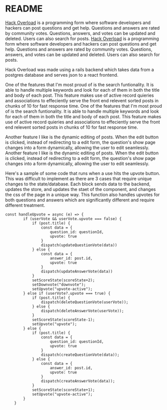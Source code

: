 # README

[Hack Overload](https://stackoverflowclone-pk3b.onrender.com/) is a programming form where software developers and hackers can post questions and get help. Questions and answers are rated by community votes. Questions, answers, and votes can be updated and deleted. Users can also search for posts.
[Hack Overload](https://stackoverflowclone-pk3b.onrender.com/) is a programming form where software developers and hackers can post questions and get help. Questions and answers are rated by community votes. Questions, answers, and votes can be updated and deleted. Users can also search for posts.

Hack Overload was made using a rails backend which takes data from a postgres database and serves json to a react frontend.

One of the features that I'm most proud of is the search funtionality. It is able to handle multiple keywords and look for each of them in both the title and body of each post. This feature makes use of active record quieries and associations to effeciently serve the front end relevent sorted posts in chunks of 10 for fast response time.
One of the features that I'm most proud of is the search funtionality. It is able to handle multiple keywords and look for each of them in both the title and body of each post. This feature makes use of active record quieries and associations to effeciently serve the front end relevent sorted posts in chunks of 10 for fast response time.

Another feature I like is the dynamic editing of posts. When the edit button is clicked, instead of redirecting to a edit form, the question's show page changes into a form dynamically, allowing the user to edit seamlessly.
Another feature I like is the dynamic editing of posts. When the edit button is clicked, instead of redirecting to a edit form, the question's show page changes into a form dynamically, allowing the user to edit seamlessly.

Here's a sample of some code that runs when a use hits the upvote button. This was difficult to implement as there are 3 cases that require unique changes to the state/database. Each block sends data to the backend, updates the store, and updates the staet of the component, and changes the css of the page in a unique way. This function also handles upvotes for both questions and answers which are significantly different and require different treatment.
```
const handleUpvote = async (e) => {
        if (userVote && userVote.upvote === false) {
            if (post.title) {
                const data = {
                    question_id: questionId,
                    upvote: true
                }
                dispatch(updateQuestionVote(data))
            } else {
                const data = {
                    answer_id: post.id,
                    upvote: true
                }
                dispatch(updateAnswerVote(data))
            }
            setScoreState(scoreState+2);
            setDownvote("downvote");
            setUpvote("upvote-active");
        } else if (userVote?.upvote === true) {
            if (post.title) {
                dispatch(deleteQuestionVote(userVote));
            } else {
                dispatch(deleteAnswerVote(userVote));
            }
            setScoreState(scoreState-1);
            setUpvote("upvote");
        } else {
            if (post.title) {
                const data = {
                    question_id: questionId,
                    upvote: true
                }
                dispatch(createQuestionVote(data));
            } else {
                const data = {
                    answer_id: post.id,
                    upvote: true
                }
                dispatch(createAnswerVote(data));
            }
            setScoreState(scoreState+1);
            setUpvote("upvote-active");
        }
    }
```
